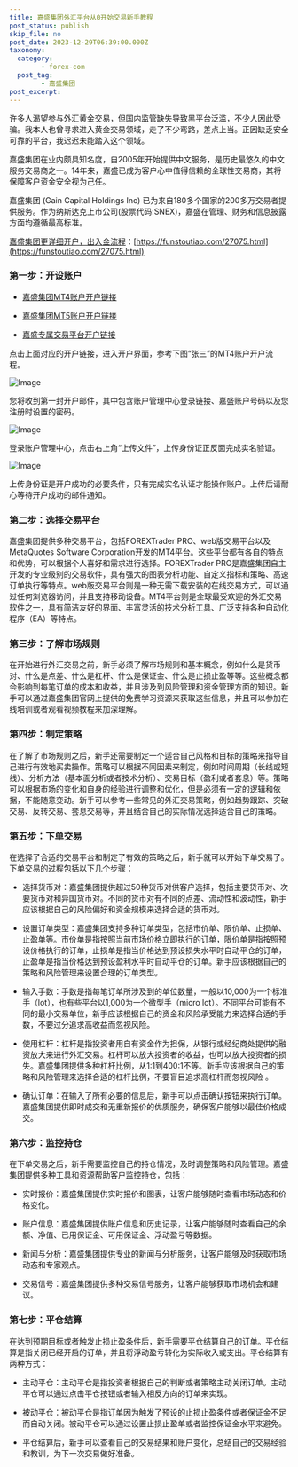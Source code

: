 ```yaml
---
title: 嘉盛集团外汇平台从0开始交易新手教程
post_status: publish
skip_file: no
post_date: 2023-12-29T06:39:00.000Z
taxonomy:
  category:
        - forex-com
  post_tag:
        - 嘉盛集团
post_excerpt: 
---
```

许多人渴望参与外汇黄金交易，但国内监管缺失导致黑平台泛滥，不少人因此受骗。我本人也曾寻求进入黄金交易领域，走了不少弯路，差点上当。正因缺乏安全可靠的平台，我迟迟未能踏入这个领域。

嘉盛集团在业内颇具知名度，自2005年开始提供中文服务，是历史最悠久的中文服务交易商之一。14年来，嘉盛已成为客户心中值得信赖的全球性交易商，其将保障客户资金安全视为己任。

嘉盛集团 (Gain Capital Holdings Inc) 已为来自180多个国家的200多万交易者提供服务。作为纳斯达克上市公司(股票代码:SNEX)，嘉盛在管理、财务和信息披露方面均遵循最高标准。

[嘉盛集团更详细开户，出入金流程](https://funstoutiao.com/27075.html)：[https://funstoutiao.com/27075.html](https://funstoutiao.com/27075.html)

### 第一步：开设账户

* [嘉盛集团MT4账户开户链接](https://s.ssgg.net/jsmt4)

* [嘉盛集团MT5账户开户链接](https://s.ssgg.net/jsmt5)

* [嘉盛专属交易平台开户链接](https://s.ssgg.net/js)

点击上面对应的开户链接，进入开户界面，参考下图“张三”的MT4账户开户流程。

![Image](https://prod-files-secure.s3.us-west-2.amazonaws.com/39ed1227-6d7d-4570-be36-9ccd4a2c4241/7a167aea-686b-400d-af59-4e18eb607a40/640.png?X-Amz-Algorithm=AWS4-HMAC-SHA256&X-Amz-Content-Sha256=UNSIGNED-PAYLOAD&X-Amz-Credential=ASIAZI2LB4663IEK3C3A%2F20250511%2Fus-west-2%2Fs3%2Faws4_request&X-Amz-Date=20250511T101317Z&X-Amz-Expires=3600&X-Amz-Security-Token=IQoJb3JpZ2luX2VjEBAaCXVzLXdlc3QtMiJHMEUCIQDJuDbjtdhubboGh6xVSKtA4%2Fssizfy0B1xKrtrZVnxkgIgRIskrheVXcSmsJYEK6oG4cdEvknyAkp5gk2ivn%2FbtRIqiAQIuf%2F%2F%2F%2F%2F%2F%2F%2F%2F%2FARAAGgw2Mzc0MjMxODM4MDUiDFra1drbrBV2MKM1mCrcA8yPsev5yOrRRkbZWd2z2iIJvMugfAqsDOlRrjRIL4t2GlcAbdwyurSlk6%2Fef%2Fp5f4IijyLpNZmNqosD8FHP0TVFIIFoxU7nAfYsnA8cKgbDQB6Sy%2BXw4wfUldGqJeaslXD4%2FhsR1WkuP3UQ3u8QGahKND4dNuqqnnol%2FevxgaJ6Rs9EaOBP5KZDKJo4a7voZJOJ%2FkMj5ET%2FD3ANcib6ZUAqnXrp2VaMtoP2HnGJOxrQ0VP59pLOat%2BC3DeD%2FYnducqYPZpTXMzwPHGXlaNG6MjKDe7ystjKRO%2FFU4KywwcvzaOEDHkXPbgPPL8NBSFJl%2FIEgU1hcyF%2B74Dq98SH%2Fir%2FuWIhmIpDhe7TjRTczeL%2FZBXuaTefYPi6gvvoAVIy6ziXzdCy4dFwrAelQjfX38L1ICGesxzvGfprXKelPrD2gN7EmRJhQmfhu1QEsEl25YVnHBGfd8Scbla7%2Fnt5SJoXL1xVRgn%2BjC%2Fnl%2B5dA3T4arOWAa3OQJfjTp5aUdDswZlXCMIVPA1R2%2FoHNHAf3VV1Sr3by8A9Dn%2F%2FRUdjegnukVIswHUjFf1ZCeVErx0%2FTvGs3i9QH5pLpigbG3rLGo4CbEwSM6Lm0tmzkHKAUZ0gq2VK4lZR9HjLzt%2BLMMq3gcEGOqUBRhITDobkl2rajNKUHqP7gLZepnidHUC0jMUPL9R7m4NtsUD6%2BqzkB0T0Oom7YmI96XLvrEi%2FvHQnI6qImuyzWDDzjUJ5T81c%2FV0UmbboM%2BDWbarhjKQURKfdSWYYPrplm4840aZjTjY%2B93ULJ4FbSbsVTrW4jNLUnKCFGC24MH84Ckn0fIzD%2BkDooqoHSjdZiajg3AsaVa6ndon2AOH46JhCRN1B&X-Amz-Signature=e9725ce48d2af142000bf656df2d57596cb4eb130cc0282f149ecfc3587a7075&X-Amz-SignedHeaders=host&x-id=GetObject)

您将收到第一封开户邮件，其中包含账户管理中心登录链接、嘉盛账户号码以及您注册时设置的密码。

![Image](https://prod-files-secure.s3.us-west-2.amazonaws.com/39ed1227-6d7d-4570-be36-9ccd4a2c4241/eaa1c6b3-2877-4284-a0e1-530e222c27fb/image.png?X-Amz-Algorithm=AWS4-HMAC-SHA256&X-Amz-Content-Sha256=UNSIGNED-PAYLOAD&X-Amz-Credential=ASIAZI2LB4663IEK3C3A%2F20250511%2Fus-west-2%2Fs3%2Faws4_request&X-Amz-Date=20250511T101317Z&X-Amz-Expires=3600&X-Amz-Security-Token=IQoJb3JpZ2luX2VjEBAaCXVzLXdlc3QtMiJHMEUCIQDJuDbjtdhubboGh6xVSKtA4%2Fssizfy0B1xKrtrZVnxkgIgRIskrheVXcSmsJYEK6oG4cdEvknyAkp5gk2ivn%2FbtRIqiAQIuf%2F%2F%2F%2F%2F%2F%2F%2F%2F%2FARAAGgw2Mzc0MjMxODM4MDUiDFra1drbrBV2MKM1mCrcA8yPsev5yOrRRkbZWd2z2iIJvMugfAqsDOlRrjRIL4t2GlcAbdwyurSlk6%2Fef%2Fp5f4IijyLpNZmNqosD8FHP0TVFIIFoxU7nAfYsnA8cKgbDQB6Sy%2BXw4wfUldGqJeaslXD4%2FhsR1WkuP3UQ3u8QGahKND4dNuqqnnol%2FevxgaJ6Rs9EaOBP5KZDKJo4a7voZJOJ%2FkMj5ET%2FD3ANcib6ZUAqnXrp2VaMtoP2HnGJOxrQ0VP59pLOat%2BC3DeD%2FYnducqYPZpTXMzwPHGXlaNG6MjKDe7ystjKRO%2FFU4KywwcvzaOEDHkXPbgPPL8NBSFJl%2FIEgU1hcyF%2B74Dq98SH%2Fir%2FuWIhmIpDhe7TjRTczeL%2FZBXuaTefYPi6gvvoAVIy6ziXzdCy4dFwrAelQjfX38L1ICGesxzvGfprXKelPrD2gN7EmRJhQmfhu1QEsEl25YVnHBGfd8Scbla7%2Fnt5SJoXL1xVRgn%2BjC%2Fnl%2B5dA3T4arOWAa3OQJfjTp5aUdDswZlXCMIVPA1R2%2FoHNHAf3VV1Sr3by8A9Dn%2F%2FRUdjegnukVIswHUjFf1ZCeVErx0%2FTvGs3i9QH5pLpigbG3rLGo4CbEwSM6Lm0tmzkHKAUZ0gq2VK4lZR9HjLzt%2BLMMq3gcEGOqUBRhITDobkl2rajNKUHqP7gLZepnidHUC0jMUPL9R7m4NtsUD6%2BqzkB0T0Oom7YmI96XLvrEi%2FvHQnI6qImuyzWDDzjUJ5T81c%2FV0UmbboM%2BDWbarhjKQURKfdSWYYPrplm4840aZjTjY%2B93ULJ4FbSbsVTrW4jNLUnKCFGC24MH84Ckn0fIzD%2BkDooqoHSjdZiajg3AsaVa6ndon2AOH46JhCRN1B&X-Amz-Signature=cbbe4da31a1cd6dad1caffc88ed5cab8cafd58f4e58aec03df805dd8c46862ee&X-Amz-SignedHeaders=host&x-id=GetObject)

登录账户管理中心，点击右上角“上传文件”，上传身份证正反面完成实名验证。

![Image](https://prod-files-secure.s3.us-west-2.amazonaws.com/39ed1227-6d7d-4570-be36-9ccd4a2c4241/54090639-09fc-46b4-a135-e0289f707147/image.png?X-Amz-Algorithm=AWS4-HMAC-SHA256&X-Amz-Content-Sha256=UNSIGNED-PAYLOAD&X-Amz-Credential=ASIAZI2LB4663IEK3C3A%2F20250511%2Fus-west-2%2Fs3%2Faws4_request&X-Amz-Date=20250511T101317Z&X-Amz-Expires=3600&X-Amz-Security-Token=IQoJb3JpZ2luX2VjEBAaCXVzLXdlc3QtMiJHMEUCIQDJuDbjtdhubboGh6xVSKtA4%2Fssizfy0B1xKrtrZVnxkgIgRIskrheVXcSmsJYEK6oG4cdEvknyAkp5gk2ivn%2FbtRIqiAQIuf%2F%2F%2F%2F%2F%2F%2F%2F%2F%2FARAAGgw2Mzc0MjMxODM4MDUiDFra1drbrBV2MKM1mCrcA8yPsev5yOrRRkbZWd2z2iIJvMugfAqsDOlRrjRIL4t2GlcAbdwyurSlk6%2Fef%2Fp5f4IijyLpNZmNqosD8FHP0TVFIIFoxU7nAfYsnA8cKgbDQB6Sy%2BXw4wfUldGqJeaslXD4%2FhsR1WkuP3UQ3u8QGahKND4dNuqqnnol%2FevxgaJ6Rs9EaOBP5KZDKJo4a7voZJOJ%2FkMj5ET%2FD3ANcib6ZUAqnXrp2VaMtoP2HnGJOxrQ0VP59pLOat%2BC3DeD%2FYnducqYPZpTXMzwPHGXlaNG6MjKDe7ystjKRO%2FFU4KywwcvzaOEDHkXPbgPPL8NBSFJl%2FIEgU1hcyF%2B74Dq98SH%2Fir%2FuWIhmIpDhe7TjRTczeL%2FZBXuaTefYPi6gvvoAVIy6ziXzdCy4dFwrAelQjfX38L1ICGesxzvGfprXKelPrD2gN7EmRJhQmfhu1QEsEl25YVnHBGfd8Scbla7%2Fnt5SJoXL1xVRgn%2BjC%2Fnl%2B5dA3T4arOWAa3OQJfjTp5aUdDswZlXCMIVPA1R2%2FoHNHAf3VV1Sr3by8A9Dn%2F%2FRUdjegnukVIswHUjFf1ZCeVErx0%2FTvGs3i9QH5pLpigbG3rLGo4CbEwSM6Lm0tmzkHKAUZ0gq2VK4lZR9HjLzt%2BLMMq3gcEGOqUBRhITDobkl2rajNKUHqP7gLZepnidHUC0jMUPL9R7m4NtsUD6%2BqzkB0T0Oom7YmI96XLvrEi%2FvHQnI6qImuyzWDDzjUJ5T81c%2FV0UmbboM%2BDWbarhjKQURKfdSWYYPrplm4840aZjTjY%2B93ULJ4FbSbsVTrW4jNLUnKCFGC24MH84Ckn0fIzD%2BkDooqoHSjdZiajg3AsaVa6ndon2AOH46JhCRN1B&X-Amz-Signature=ba6800a914f3ec63875f1573ab46798025814596cd50400cd4a0abe145cbc86c&X-Amz-SignedHeaders=host&x-id=GetObject)

上传身份证是开户成功的必要条件，只有完成实名认证才能操作账户。上传后请耐心等待开户成功的邮件通知。

### 第二步：选择交易平台

嘉盛集团提供多种交易平台，包括FOREXTrader PRO、web版交易平台以及MetaQuotes Software Corporation开发的MT4平台。这些平台都有各自的特点和优势，可以根据个人喜好和需求进行选择。FOREXTrader PRO是嘉盛集团自主开发的专业级别的交易软件，具有强大的图表分析功能、自定义指标和策略、高速订单执行等特点。web版交易平台则是一种无需下载安装的在线交易方式，可以通过任何浏览器访问，并且支持移动设备。MT4平台则是全球最受欢迎的外汇交易软件之一，具有简洁友好的界面、丰富灵活的技术分析工具、广泛支持各种自动化程序（EA）等特点。

### 第三步：了解市场规则

在开始进行外汇交易之前，新手必须了解市场规则和基本概念，例如什么是货币对、什么是点差、什么是杠杆、什么是保证金、什么是止损止盈等等。这些概念都会影响到每笔订单的成本和收益，并且涉及到风险管理和资金管理方面的知识。新手可以通过嘉盛集团官网上提供的免费学习资源来获取这些信息，并且可以参加在线培训或者观看视频教程来加深理解。

### 第四步：制定策略

在了解了市场规则之后，新手还需要制定一个适合自己风格和目标的策略来指导自己进行有效地买卖操作。策略可以根据不同因素来制定，例如时间周期（长线或短线）、分析方法（基本面分析或者技术分析）、交易目标（盈利或者套息）等。策略可以根据市场的变化和自身的经验进行调整和优化，但是必须有一定的逻辑和依据，不能随意变动。新手可以参考一些常见的外汇交易策略，例如趋势跟踪、突破交易、反转交易、套息交易等，并且结合自己的实际情况选择适合自己的策略。

### 第五步：下单交易

在选择了合适的交易平台和制定了有效的策略之后，新手就可以开始下单交易了。下单交易的过程包括以下几个步骤：

* 选择货币对：嘉盛集团提供超过50种货币对供客户选择，包括主要货币对、次要货币对和异国货币对。不同的货币对有不同的点差、流动性和波动性，新手应该根据自己的风险偏好和资金规模来选择合适的货币对。

* 设置订单类型：嘉盛集团支持多种订单类型，包括市价单、限价单、止损单、止盈单等。市价单是指按照当前市场价格立即执行的订单，限价单是指按照预设价格执行的订单，止损单是指当价格达到预设损失水平时自动平仓的订单，止盈单是指当价格达到预设盈利水平时自动平仓的订单。新手应该根据自己的策略和风险管理来设置合理的订单类型。

* 输入手数：手数是指每笔订单所涉及到的单位数量，一般以10,000为一个标准手（lot），也有些平台以1,000为一个微型手（micro lot）。不同平台可能有不同的最小交易单位，新手应该根据自己的资金和风险承受能力来选择合适的手数，不要过分追求高收益而忽视风险。

* 使用杠杆：杠杆是指投资者用自有资金作为担保，从银行或经纪商处提供的融资放大来进行外汇交易。杠杆可以放大投资者的收益，也可以放大投资者的损失。嘉盛集团提供多种杠杆比例，从1:1到400:1不等。新手应该根据自己的策略和风险管理来选择合适的杠杆比例，不要盲目追求高杠杆而忽视风险 。

* 确认订单：在输入了所有必要的信息后，新手可以点击确认按钮来执行订单。嘉盛集团提供即时成交和无重新报价的优质服务，确保客户能够以最佳价格成交。

### 第六步：监控持仓

在下单交易之后，新手需要监控自己的持仓情况，及时调整策略和风险管理。嘉盛集团提供多种工具和资源帮助客户监控持仓，包括：

* 实时报价：嘉盛集团提供实时报价和图表，让客户能够随时查看市场动态和价格变化。

* 账户信息：嘉盛集团提供账户信息和历史记录，让客户能够随时查看自己的余额、净值、已用保证金、可用保证金、浮动盈亏等数据。

* 新闻与分析：嘉盛集团提供专业的新闻与分析服务，让客户能够及时获取市场动态和专家观点。

* 交易信号：嘉盛集团提供多种交易信号服务，让客户能够获取市场机会和建议。

### 第七步：平仓结算

在达到预期目标或者触发止损止盈条件后，新手需要平仓结算自己的订单。平仓结算是指关闭已经开启的订单，并且将浮动盈亏转化为实际收入或支出。平仓结算有两种方式：

* 主动平仓：主动平仓是指投资者根据自己的判断或者策略主动关闭订单。主动平仓可以通过点击平仓按钮或者输入相反方向的订单来实现。

* 被动平仓：被动平仓是指订单因为触发了预设的止损止盈条件或者保证金不足而自动关闭。被动平仓可以通过设置止损止盈单或者监控保证金水平来避免。

* 平仓结算后，新手可以查看自己的交易结果和账户变化，总结自己的交易经验和教训，为下一次交易做好准备。